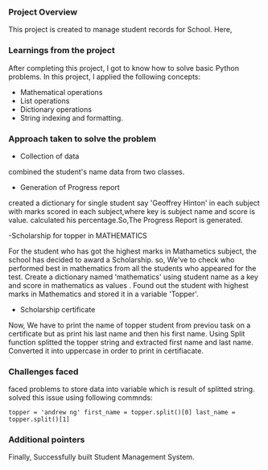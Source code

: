 ### Project Overview

 This project is created to manage student records for School.
Here, 


### Learnings from the project

 After completing this project, I got to know how to solve basic Python problems. In this project, I applied the following concepts:

-  Mathematical operations
-  List operations
-  Dictionary operations
-  String indexing and formatting.


### Approach taken to solve the problem

 - Collection of data

 combined the student's name data from two classes.

- Generation of Progress report

created a dictionary for single student say 'Geoffrey Hinton' in each subject with marks scored in each subject,where key is subject name and score is value. calculated his percentage.So,The Progress Report is generated.

-Scholarship for topper in MATHEMATICS

For the student who has got the highest marks in Mathametics subject, the school has decided to award a Scholarship.
so, We've to check who performed best in mathematics from all the students who appeared for the test.
Create a dictionary named 'mathematics' using student name as a key and score in mathematics as values .
Found out the student with highest marks in Mathematics and stored it in a variable 'Topper'.

- Scholarship certificate

Now, We have to print the name of topper student from previou task on a certificate but as print his last name and then his first name.
Using Split function splitted the topper string and extracted first name and last name.
Converted it into uppercase in order to print in certifiacate.




### Challenges faced

 faced problems to store data into variable which is result of splitted string.
solved this issue using following commnds:

`topper = 'andrew ng'
first_name = topper.split()[0]
last_name = topper.split()[1]`


### Additional pointers

 Finally, Successfully built Student Management System.


